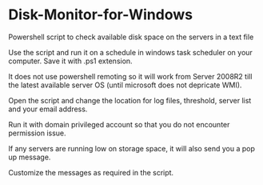 # Disk-Monitor-for-Windows
Powershell script to check available disk space on the servers in a text file

Use the script and run it on a schedule in windows task scheduler on your computer. Save it with .ps1 extension.

It does not use powershell remoting so it will work from Server 2008R2 till the latest available server OS (until microsoft does 
not depricate WMI).

Open the script and change the location for log files, threshold, server list and your email address.

Run it with domain privileged account so that you do not encounter permission issue.

If any servers are running low on storage space, it will also send you a pop up message.

Customize the messages as required in the script.



